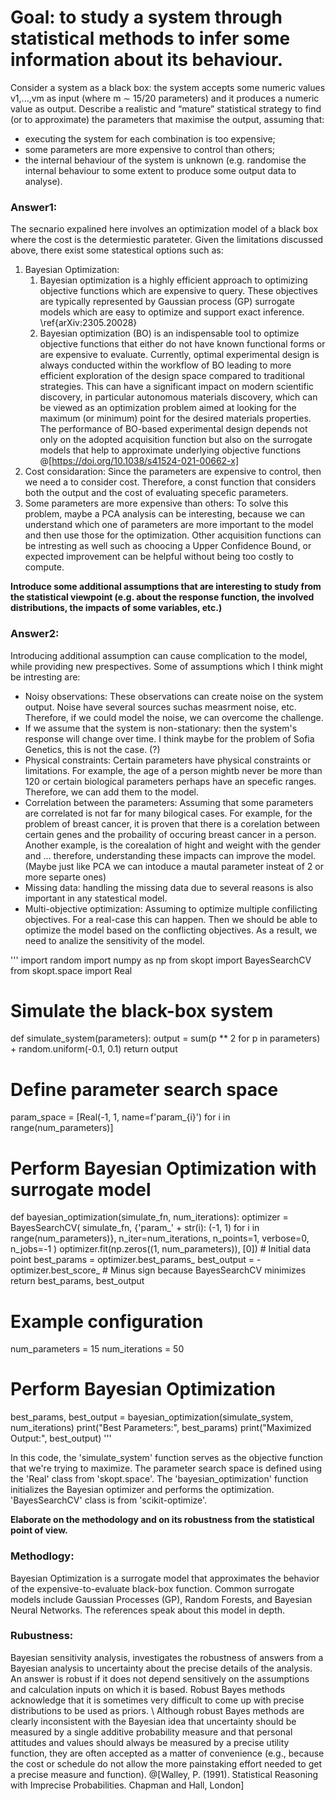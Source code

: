 # Goal: to study a system through statistical methods to infer some information about its behaviour.
Consider a system as a black box: the system accepts some numeric values v1,...,vm as input (where m ∼ 15/20 parameters) and it produces a numeric value as output. Describe a realistic and “mature” statistical strategy to find (or to approximate) the parameters that maximise the output, assuming that:
- executing the system for each combination is too expensive;
- some parameters are more expensive to control than others;
- the internal behaviour of the system is unknown (e.g. randomise the internal behaviour to some extent to produce some output data to analyse).

### Answer1:
The secnario expalined here involves an optimization model of a black box where the cost is the determiestic parateter. Given the limitations discussed above, there exist some statestical options such as:
1. Bayesian Optimization:
   1.  Bayesian optimization is a highly efficient approach to optimizing objective functions which are expensive to query. These objectives are typically represented by Gaussian process (GP) surrogate models which are easy to optimize and support exact inference. \ref{arXiv:2305.20028} 
   2. Bayesian optimization (BO) is an indispensable tool to optimize objective functions that either do not have known functional forms or are expensive to evaluate. Currently, optimal experimental design is always conducted within the workflow of BO leading to more efficient exploration of the design space compared to traditional strategies. This can have a significant impact on modern scientific discovery, in particular autonomous materials discovery, which can be viewed as an optimization problem aimed at looking for the maximum (or minimum) point for the desired materials properties. The performance of BO-based experimental design depends not only on the adopted acquisition function but also on the surrogate models that help to approximate underlying objective functions @[https://doi.org/10.1038/s41524-021-00662-x]
2. Cost considaration:
   Since the parameters are expensive to control, then we need a to consider cost. Therefore, a const function that considers both the output and the cost of evaluating specefic parameters. 
3. Some parameters are more expensive than others:
   To solve this problem, maybe a PCA analysis can be interesting, because we can understand which one of parameters are more important to the model and then use those for the optimization. Other acquisition functions can be intresting as well such as choocing a Upper Confidence Bound, or expected improvement can be helpful without being too costly to compute. 

**Introduce some additional assumptions that are interesting to study from the statistical viewpoint (e.g. about the response function, the involved distributions, the impacts of some variables, etc.)**

### Answer2:
Introducing additional assumption can cause complication to the model, while providing new prespectives. Some of assumptions which I think might be intresting are:
- Noisy observations: These observations can create noise on the system output. Noise have several sources suchas measrment noise, etc. Therefore, if we could model the noise, we can overcome the challenge. 
- If we assume that the system is non-stationary: then the system's response will change over time. I think maybe for the problem of Sofia Genetics, this is not the case. (?)
- Physical constraints: Certain parameters have physical constraints or limitations. For example, the age of a person mightb never be more than 120 or certain biological parameters perhaps have an specefic ranges. Therefore, we can add them to the model. 
- Correlation between the parameters: Assuming that some parameters are correlated is not far for many bilogical cases. For example, for the problem of breast cancer, it is proven that there is a corelation between certain genes and the probaility of occuring breast cancer in a person. Another example, is the corealation of hight and weight with the gender and ... therefore, understanding these impacts can improve the model. (Maybe just like PCA we can intoduce a mautal parameter insteat of 2 or more separte ones)
- Missing data: handling the missing data due to several reasons is also important in any statestical model. 
- Multi-objective optimization: Assuming to optimize multiple confilicting objectives. For a real-case this can happen. Then we should be able to optimize the model based on the conflicting objectives. 
As a result, we need to analize the sensitivity of the model. 

'''
import random
import numpy as np
from skopt import BayesSearchCV
from skopt.space import Real

# Simulate the black-box system
def simulate_system(parameters):
    output = sum(p ** 2 for p in parameters) + random.uniform(-0.1, 0.1)
    return output

# Define parameter search space
param_space = [Real(-1, 1, name=f'param_{i}') for i in range(num_parameters)]

# Perform Bayesian Optimization with surrogate model
def bayesian_optimization(simulate_fn, num_iterations):
    optimizer = BayesSearchCV(
        simulate_fn,
        {'param_' + str(i): (-1, 1) for i in range(num_parameters)},
        n_iter=num_iterations,
        n_points=1,
        verbose=0,
        n_jobs=-1
    )
    optimizer.fit(np.zeros((1, num_parameters)), [0])  # Initial data point
    best_params = optimizer.best_params_
    best_output = -optimizer.best_score_  # Minus sign because BayesSearchCV minimizes
    return best_params, best_output

# Example configuration
num_parameters = 15
num_iterations = 50

# Perform Bayesian Optimization
best_params, best_output = bayesian_optimization(simulate_system, num_iterations)
print("Best Parameters:", best_params)
print("Maximized Output:", best_output)
'''

In this code, the 'simulate_system' function serves as the objective function that we're trying to maximize. The parameter search space is defined using the 'Real' class from 'skopt.space'. The 'bayesian_optimization' function initializes the Bayesian optimizer and performs the optimization. 'BayesSearchCV' class is from 'scikit-optimize'. 

**Elaborate on the methodology and on its robustness from the statistical point of view.**
### Methodlogy:
Bayesian Optimization is a surrogate model that approximates the behavior of the expensive-to-evaluate black-box function. Common surrogate models include Gaussian Processes (GP), Random Forests, and Bayesian Neural Networks. The references speak about this model in depth. 
### Rubustness:
Bayesian sensitivity analysis, investigates the robustness of answers from a Bayesian analysis to uncertainty about the precise details of the analysis. An answer is robust if it does not depend sensitively on the assumptions and calculation inputs on which it is based. Robust Bayes methods acknowledge that it is sometimes very difficult to come up with precise distributions to be used as priors. \\
Although robust Bayes methods are clearly inconsistent with the Bayesian idea that uncertainty should be measured by a single additive probability measure and that personal attitudes and values should always be measured by a precise utility function, they are often accepted as a matter of convenience (e.g., because the cost or schedule do not allow the more painstaking effort needed to get a precise measure and function). @[Walley, P. (1991). Statistical Reasoning with Imprecise Probabilities. Chapman and Hall, London] 